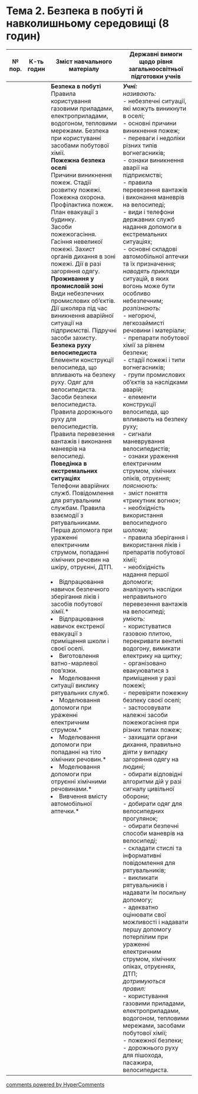 <div id="hypercomments_widget" class="js-hypercomments-widget invisible"></div>

# Тема 2. Безпека в побуті й навколишньому середовищі  (8 годин)

<table>
  <tr>
    <td width="10%" align="center"><b>№ пор.</b></td>
    <td width="10%" align="center"><b>К-ть годин</b></td>
    <td width="40%" align="center"><b>Зміст навчального матеріалу</b></td>
    <td width="40%" align="center"><b>Державні вимоги щодо рівня загальноосвітньої підготовки учнів</b></td>
  </tr>
<tbody>
  <tr>
<td width="10%" style="vertical-align:top !important;"></td>
<td width="10%" style="vertical-align:top !important;"></td>
    <td width="40%" style="vertical-align:top !important;">
<b>Безпека в побуті</b><br>
Правила користування газовими приладами, електроприладами,  водогоном, тепловими мережами. Безпека при користуванні засобами побутової хімії. <br>
<b>Пожежна безпека оселі </b><br>
Причини виникнення пожеж. Стадії розвитку пожежі. Пожежна охорона. Профілактика пожеж. План евакуації з будинку.<br>
Засоби пожежогасіння. Гасіння невеликої пожежі. Захист органів дихання в зоні пожежі. Дії в разі загоряння одягу.<br>
<b>Проживання у промисловій зоні</b> <br>
Види небезпечних промислових об’єктів. Дії школяра під час виникнення аварійної ситуації на підприємстві. Підручні засоби захисту.<br>
<b>Безпека руху велосипедиста</b> <br>
Елементи конструкції велосипеда, що впливають на безпеку руху. Одяг для велосипедиста. Засоби безпеки велосипедиста.<br>
Правила дорожнього руху для велосипедистів. Правила перевезення вантажів і виконання маневрів на велосипеді.<br>
<b>Поведінка в екстремальних ситуаціях </b><br>
Телефони аварійних служб. Повідомлення для рятувальним службам. Правила  взаємодії з рятувальниками.<br>
Перша допомога при ураженні електричним струмом, попаданні хімічних речовин на шкіру, отруєнні, ДТП. <br>
<br>
<li>Відпрацювання навичок безпечного зберігання ліків і засобів побутової хімії.*</li>
<li>Відпрацювання навичок екстреної евакуації з приміщення школи і своєї оселі.</li>
<li>Виготовлення ватно-марлевої пов’язки.</li>
<li>Моделювання ситуації виклику рятувальних служб.</li>
<li>Моделювання допомоги при ураженні електричним струмом.*</li>
<li>Моделювання допомоги при попаданні на тіло хімічних речовин.*</li>
<li>Моделювання допомоги при отруєнні хімічними речовинами.*</li>
<li>Вивчення вмісту автомобільної аптечки.*</li>
</td>
    <td width="40%" style="vertical-align:top !important;">
<i><b>Учні:</b></i><br>
<i>називають: </i><br>
- небезпечні ситуації, які можуть виникнути в оселі; <br>
- основні причини виникнення пожеж; <br>
- переваги і недоліки різних типів вогнегасників; <br>
- ознаки виникнення аварії на підприємстві; <br>
- правила перевезення вантажів і виконання маневрів на велосипеді; <br>
- види і телефони державних служб надання допомоги в екстремальних ситуаціях; <br>
- основні складові автомобільної аптечки та їх призначення;<br>
<i>наводять приклади</i> ситуацій, в яких вогонь може бути особливо небезпечним;<br>
<i>розпізнають: </i><br>
- негорючі, легкозаймисті речовини і матеріали; <br>
- препарати побутової хімії за рівнем безпеки; <br>
- стадії пожежі і типи вогнегасників;<br>
- групи промислових об’єктів за наслідками аварій;<br>
- елементи конструкції велосипеда, що впливають на безпеку руху; <br>
- сигнали маневрування велосипедистів; <br>
- ознаки ураження електричним струмом, хімічних опіків, отруєння;<br>
<i>пояснюють: </i><br>
- зміст поняття   «трикутник вогню»;<br>
- необхідність використання велосипедного шолома;<br>
- правила зберігання і використання ліків і препаратів побутової хімії; <br>
- необхідність надання першої  допомоги;<br>
аналізують наслідки неправильного перевезення вантажів на велосипеді;<br>
<i>уміють:</i> <br>
- користуватися газовою плитою, перекривати вентилі водогону, вимикати електрику на щитку; <br>
- організовано евакуюватися з приміщення у разі пожежі; <br>
- перевіряти пожежну безпеку своєї оселі; <br>
- застосовувати належні засоби пожежогасіння при різних типах пожеж; <br>
- захищати органи дихання, правильно діяти у випадку загоряння одягу на людині; <br>
- обирати відповідні алгоритми дій у разі сигналу цивільної оборони; <br>
- добирати одяг для велосипедних прогулянок; <br>
- обирати безпечні способи маневрів на велосипеді; <br>
- складати стислі та інформативні повідомлення для рятувальників; <br>
- викликати рятувальників і надавати їм посильну допомогу; <br>
- адекватно оцінювати свої можливості і надавати першу допомогу потерпілим при ураженні електричним струмом, хімічних опіках, отруєннях, ДТП;<br>
<i>дотримуються правил:</i> <br>
- користування газовими приладами, електроприладами, водогоном, тепловими мережами, засобами побутової хімії; <br>
- пожежної безпеки; <br>
- дорожнього руху для пішохода, пасажира, велосипедиста. </td>
  </tr>
</tbody>
</table>

<div class="js-hypercomments-container">
<a href="http://hypercomments.com" class="hc-link" title="comments widget">comments powered by HyperComments</a>
</div>